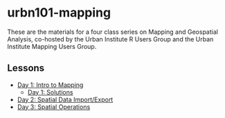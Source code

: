 # urbn101-mapping

These are the materials for a four class series on Mapping and Geospatial Analysis, co-hosted by the Urban Institute R Users Group and the Urban Institute Mapping Users Group.


## Lessons

* [Day 1: Intro to Mapping](https://ui-research.github.io/urbn101-mapping/lessons/01_lesson.html)
  * [Day 1: Solutions](urbn101-mapping/lessons/01_lesson.html)
* [Day 2: Spatial Data Import/Export](https://ui-research.github.io/urbn101-mapping/lessons/02_lesson.html)
* [Day 3: Spatial Operations](https://ui-research.github.io/urbn101-mapping/lessons/03_lesson.html)

